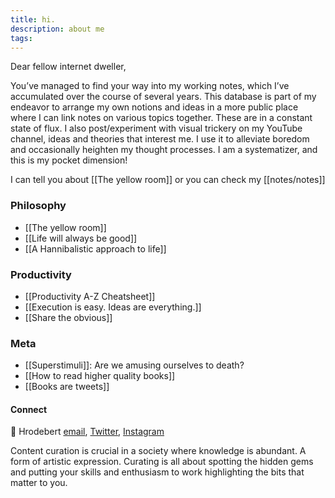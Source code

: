 ```yaml
---
title: hi.
description: about me
tags:
---
```

Dear fellow internet dweller,

You’ve managed to find your way into my working notes, which I’ve accumulated over the course of several years. This database is part of my endeavor to arrange my own notions and ideas in a more public place where I can link notes on various topics together. These are in a constant state of flux. I also post/experiment with visual trickery on my YouTube channel, ideas and theories that interest me. I use it to alleviate boredom and occasionally heighten my thought processes. I am a systematizer, and this is my pocket dimension!

I can tell you about [[The yellow room]]
or you can check my [[notes/notes]]

### Philosophy
- [[The yellow room]]
- [[Life will always be good]]
- [[A Hannibalistic approach to life]]

### Productivity
- [[Productivity A-Z Cheatsheet]]
- [[Execution is easy. Ideas are everything.]]
- [[Share the obvious]]

### Meta
- [[Superstimuli]]: Are we amusing ourselves to death?
- [[How to read higher quality books]]
- [[Books are tweets]]


#### Connect
👋 Hrodebert [email](mailto:theroblanc@gmail.com), [Twitter](https://twitter.com/rtheoryxyz), [Instagram](https://www.instagram.com/rtheory.xyz/)

Content curation is crucial in a society where knowledge is abundant. A form of artistic expression. Curating is all about spotting the hidden gems and putting your skills and enthusiasm to work highlighting the bits that matter to you.

